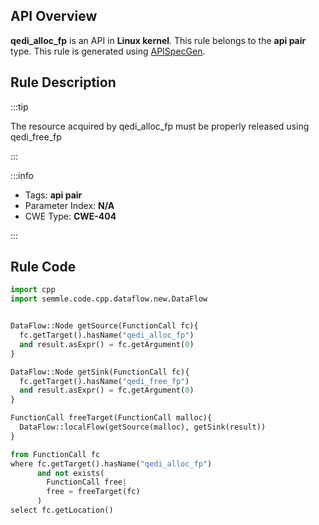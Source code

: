---
---


## API Overview
**qedi_alloc_fp** is an API in **Linux kernel**. This rule belongs to the **api pair** type. This rule is generated using [APISpecGen](../../tools/APISpecGen).
## Rule Description

:::tip

The resource acquired by qedi_alloc_fp must be properly released using qedi_free_fp

:::

:::info

- Tags: **api pair**
- Parameter Index: **N/A**
- CWE Type: **CWE-404**

:::

## Rule Code
```python
import cpp
import semmle.code.cpp.dataflow.new.DataFlow


DataFlow::Node getSource(FunctionCall fc){
  fc.getTarget().hasName("qedi_alloc_fp")
  and result.asExpr() = fc.getArgument(0)
}

DataFlow::Node getSink(FunctionCall fc){
  fc.getTarget().hasName("qedi_free_fp")
  and result.asExpr() = fc.getArgument(0)
}

FunctionCall freeTarget(FunctionCall malloc){
  DataFlow::localFlow(getSource(malloc), getSink(result))
}

from FunctionCall fc
where fc.getTarget().hasName("qedi_alloc_fp")
      and not exists(
        FunctionCall free| 
        free = freeTarget(fc)
      )
select fc.getLocation()

    
```
